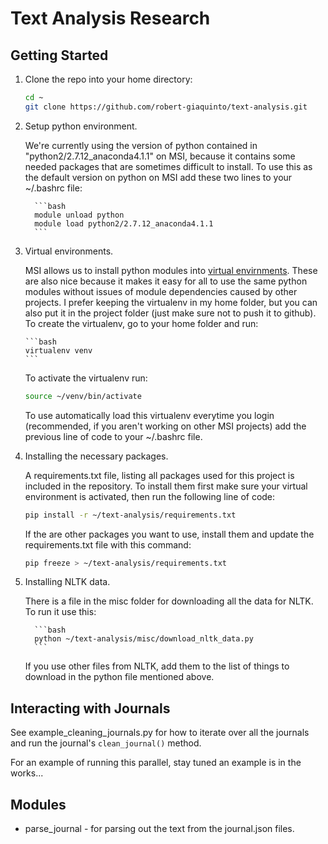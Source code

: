# Text Analysis Research #

## Getting Started ##
1. Clone the repo into your home directory:

   ```bash
   cd ~
   git clone https://github.com/robert-giaquinto/text-analysis.git
   ```

2. Setup python environment.

   We're currently using the version of python contained in "python2/2.7.12_anaconda4.1.1" on MSI, because it contains some needed packages that are sometimes difficult to install. To use this as the default version on python on MSI add these two lines to your ~/.bashrc file:

         ```bash
         module unload python
         module load python2/2.7.12_anaconda4.1.1
         ```

3. Virtual environments.

   MSI allows us to install python modules into [virtual envirnments](http://docs.python-guide.org/en/latest/dev/virtualenvs/ "Background information on virtualenv"). These are also nice because it makes it easy for all to use the same python modules without issues of module dependencies caused by other projects. I prefer keeping the virtualenv in my home folder, but you can also put it in the project folder (just make sure not to push it to github). To create the virtualenv, go to your home folder and run:

       ```bash
       virtualenv venv
       ```
   
   To activate the virtualenv run:

      ```bash
      source ~/venv/bin/activate
      ```

   To use automatically load this virtualenv everytime you login (recommended, if you aren't working on other MSI projects) add the previous line of code to your ~/.bashrc file.


4. Installing the necessary packages.

   A requirements.txt file, listing all packages used for this project is included in the repository. To install them first make sure your virtual environment is activated, then run the following line of code:

   ```bash
   pip install -r ~/text-analysis/requirements.txt
   ```

   If the are other packages you want to use, install them and update the requirements.txt file with this command:

      ```bash
      pip freeze > ~/text-analysis/requirements.txt
      ```

5. Installing NLTK data.

   There is a file in the misc folder for downloading all the data for NLTK. To run it use this:

         ```bash
         python ~/text-analysis/misc/download_nltk_data.py
         ```

   If you use other files from NLTK, add them to the list of things to download in the python file mentioned above.


## Interacting with Journals ##
See example_cleaning_journals.py for how to iterate over all the journals and run the journal's ``clean_journal()`` method.

For an example of running this parallel, stay tuned an example is in the works...


## Modules ##
* parse_journal - for parsing out the text from the journal.json files.